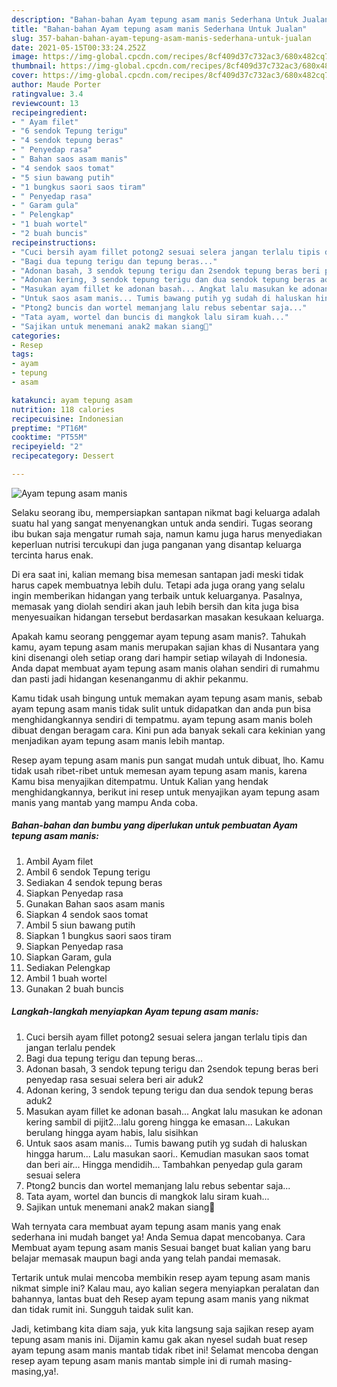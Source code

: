 ```yaml
---
description: "Bahan-bahan Ayam tepung asam manis Sederhana Untuk Jualan"
title: "Bahan-bahan Ayam tepung asam manis Sederhana Untuk Jualan"
slug: 357-bahan-bahan-ayam-tepung-asam-manis-sederhana-untuk-jualan
date: 2021-05-15T00:33:24.252Z
image: https://img-global.cpcdn.com/recipes/8cf409d37c732ac3/680x482cq70/ayam-tepung-asam-manis-foto-resep-utama.jpg
thumbnail: https://img-global.cpcdn.com/recipes/8cf409d37c732ac3/680x482cq70/ayam-tepung-asam-manis-foto-resep-utama.jpg
cover: https://img-global.cpcdn.com/recipes/8cf409d37c732ac3/680x482cq70/ayam-tepung-asam-manis-foto-resep-utama.jpg
author: Maude Porter
ratingvalue: 3.4
reviewcount: 13
recipeingredient:
- " Ayam filet"
- "6 sendok Tepung terigu"
- "4 sendok tepung beras"
- " Penyedap rasa"
- " Bahan saos asam manis"
- "4 sendok saos tomat"
- "5 siun bawang putih"
- "1 bungkus saori saos tiram"
- " Penyedap rasa"
- " Garam gula"
- " Pelengkap"
- "1 buah wortel"
- "2 buah buncis"
recipeinstructions:
- "Cuci bersih ayam fillet potong2 sesuai selera jangan terlalu tipis dan jangan terlalu pendek"
- "Bagi dua tepung terigu dan tepung beras..."
- "Adonan basah, 3 sendok tepung terigu dan 2sendok tepung beras beri penyedap rasa sesuai selera beri air aduk2"
- "Adonan kering, 3 sendok tepung terigu dan dua sendok tepung beras aduk2"
- "Masukan ayam fillet ke adonan basah... Angkat lalu masukan ke adonan kering sambil di pijit2...lalu goreng hingga ke emasan... Lakukan berulang hingga ayam habis, lalu sisihkan"
- "Untuk saos asam manis... Tumis bawang putih yg sudah di haluskan hingga harum... Lalu masukan saori.. Kemudian masukan saos tomat dan beri air... Hingga mendidih... Tambahkan penyedap gula garam sesuai selera"
- "Ptong2 buncis dan wortel memanjang lalu rebus sebentar saja..."
- "Tata ayam, wortel dan buncis di mangkok lalu siram kuah..."
- "Sajikan untuk menemani anak2 makan siang🥰"
categories:
- Resep
tags:
- ayam
- tepung
- asam

katakunci: ayam tepung asam 
nutrition: 118 calories
recipecuisine: Indonesian
preptime: "PT16M"
cooktime: "PT55M"
recipeyield: "2"
recipecategory: Dessert

---
```



![Ayam tepung asam manis](https://img-global.cpcdn.com/recipes/8cf409d37c732ac3/680x482cq70/ayam-tepung-asam-manis-foto-resep-utama.jpg)

Selaku seorang ibu, mempersiapkan santapan nikmat bagi keluarga adalah suatu hal yang sangat menyenangkan untuk anda sendiri. Tugas seorang ibu bukan saja mengatur rumah saja, namun kamu juga harus menyediakan keperluan nutrisi tercukupi dan juga panganan yang disantap keluarga tercinta harus enak.

Di era  saat ini, kalian memang bisa memesan santapan jadi meski tidak harus capek membuatnya lebih dulu. Tetapi ada juga orang yang selalu ingin memberikan hidangan yang terbaik untuk keluarganya. Pasalnya, memasak yang diolah sendiri akan jauh lebih bersih dan kita juga bisa menyesuaikan hidangan tersebut berdasarkan masakan kesukaan keluarga. 



Apakah kamu seorang penggemar ayam tepung asam manis?. Tahukah kamu, ayam tepung asam manis merupakan sajian khas di Nusantara yang kini disenangi oleh setiap orang dari hampir setiap wilayah di Indonesia. Anda dapat membuat ayam tepung asam manis olahan sendiri di rumahmu dan pasti jadi hidangan kesenanganmu di akhir pekanmu.

Kamu tidak usah bingung untuk memakan ayam tepung asam manis, sebab ayam tepung asam manis tidak sulit untuk didapatkan dan anda pun bisa menghidangkannya sendiri di tempatmu. ayam tepung asam manis boleh dibuat dengan beragam cara. Kini pun ada banyak sekali cara kekinian yang menjadikan ayam tepung asam manis lebih mantap.

Resep ayam tepung asam manis pun sangat mudah untuk dibuat, lho. Kamu tidak usah ribet-ribet untuk memesan ayam tepung asam manis, karena Kamu bisa menyajikan ditempatmu. Untuk Kalian yang hendak menghidangkannya, berikut ini resep untuk menyajikan ayam tepung asam manis yang mantab yang mampu Anda coba.

<!--inarticleads1-->

##### Bahan-bahan dan bumbu yang diperlukan untuk pembuatan Ayam tepung asam manis:

1. Ambil  Ayam filet
1. Ambil 6 sendok Tepung terigu
1. Sediakan 4 sendok tepung beras
1. Siapkan  Penyedap rasa
1. Gunakan  Bahan saos asam manis
1. Siapkan 4 sendok saos tomat
1. Ambil 5 siun bawang putih
1. Siapkan 1 bungkus saori saos tiram
1. Siapkan  Penyedap rasa
1. Siapkan  Garam, gula
1. Sediakan  Pelengkap
1. Ambil 1 buah wortel
1. Gunakan 2 buah buncis




<!--inarticleads2-->

##### Langkah-langkah menyiapkan Ayam tepung asam manis:

1. Cuci bersih ayam fillet potong2 sesuai selera jangan terlalu tipis dan jangan terlalu pendek
1. Bagi dua tepung terigu dan tepung beras...
1. Adonan basah, 3 sendok tepung terigu dan 2sendok tepung beras beri penyedap rasa sesuai selera beri air aduk2
1. Adonan kering, 3 sendok tepung terigu dan dua sendok tepung beras aduk2
1. Masukan ayam fillet ke adonan basah... Angkat lalu masukan ke adonan kering sambil di pijit2...lalu goreng hingga ke emasan... Lakukan berulang hingga ayam habis, lalu sisihkan
1. Untuk saos asam manis... Tumis bawang putih yg sudah di haluskan hingga harum... Lalu masukan saori.. Kemudian masukan saos tomat dan beri air... Hingga mendidih... Tambahkan penyedap gula garam sesuai selera
1. Ptong2 buncis dan wortel memanjang lalu rebus sebentar saja...
1. Tata ayam, wortel dan buncis di mangkok lalu siram kuah...
1. Sajikan untuk menemani anak2 makan siang🥰




Wah ternyata cara membuat ayam tepung asam manis yang enak sederhana ini mudah banget ya! Anda Semua dapat mencobanya. Cara Membuat ayam tepung asam manis Sesuai banget buat kalian yang baru belajar memasak maupun bagi anda yang telah pandai memasak.

Tertarik untuk mulai mencoba membikin resep ayam tepung asam manis nikmat simple ini? Kalau mau, ayo kalian segera menyiapkan peralatan dan bahannya, lantas buat deh Resep ayam tepung asam manis yang nikmat dan tidak rumit ini. Sungguh taidak sulit kan. 

Jadi, ketimbang kita diam saja, yuk kita langsung saja sajikan resep ayam tepung asam manis ini. Dijamin kamu gak akan nyesel sudah buat resep ayam tepung asam manis mantab tidak ribet ini! Selamat mencoba dengan resep ayam tepung asam manis mantab simple ini di rumah masing-masing,ya!.

